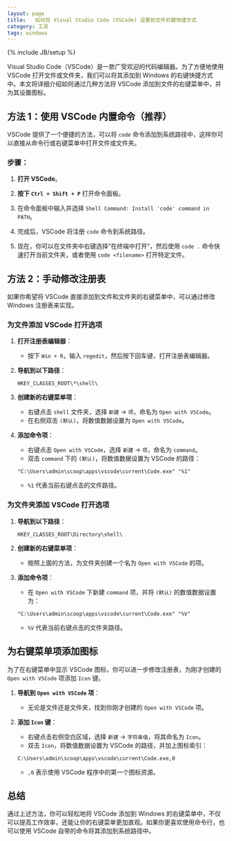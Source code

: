 ```yaml
---
layout: page
title:   如何将 Visual Studio Code (VSCode) 设置到文件右键快捷方式
category: 工具
tags: windows
---
```

{% include JB/setup %} 

Visual Studio Code（VSCode）是一款广受欢迎的代码编辑器。为了方便地使用 VSCode 打开文件或文件夹，我们可以将其添加到 Windows 的右键快捷方式中。本文将详细介绍如何通过几种方法将 VSCode 添加到文件的右键菜单中，并为其设置图标。

## 方法 1：使用 VSCode 内置命令（推荐）

VSCode 提供了一个便捷的方法，可以将 `code` 命令添加到系统路径中，这样你可以直接从命令行或右键菜单中打开文件或文件夹。

### 步骤：

1. **打开 VSCode**。

2. **按下 `Ctrl + Shift + P`** 打开命令面板。

3. 在命令面板中输入并选择 `Shell Command: Install 'code' command in PATH`。

4. 完成后，VSCode 将注册 `code` 命令到系统路径。

5. 现在，你可以在文件夹中右键选择“在终端中打开”，然后使用 `code .` 命令快速打开当前文件夹，或者使用 `code <filename>` 打开特定文件。

## 方法 2：手动修改注册表

如果你希望将 VSCode 直接添加到文件和文件夹的右键菜单中，可以通过修改 Windows 注册表来实现。

### 为文件添加 VSCode 打开选项

1. **打开注册表编辑器**：
   - 按下 `Win + R`，输入 `regedit`，然后按下回车键，打开注册表编辑器。

2. **导航到以下路径**：
   ```plaintext
   HKEY_CLASSES_ROOT\*\shell\
   ```

3. **创建新的右键菜单项**：
   - 右键点击 `shell` 文件夹，选择 `新建` -> `项`，命名为 `Open with VSCode`。
   - 在右侧双击 `(默认)`，将数值数据设置为 `Open with VSCode`。

4. **添加命令项**：
   - 右键点击 `Open with VSCode`，选择 `新建` -> `项`，命名为 `command`。
   - 双击 `command` 下的 `(默认)`，将数值数据设置为 VSCode 的路径：
   ```plaintext
   "C:\Users\admin\scoop\apps\vscode\current\Code.exe" "%1"
   ```
   - `%1` 代表当前右键点击的文件路径。

### 为文件夹添加 VSCode 打开选项

1. **导航到以下路径**：
   ```plaintext
   HKEY_CLASSES_ROOT\Directory\shell\
   ```

2. **创建新的右键菜单项**：
   - 按照上面的方法，为文件夹创建一个名为 `Open with VSCode` 的项。

3. **添加命令项**：
   - 在 `Open with VSCode` 下新建 `command` 项，并将 `(默认)` 的数值数据设置为：
   ```plaintext
   "C:\Users\admin\scoop\apps\vscode\current\Code.exe" "%V"
   ```
   - `%V` 代表当前右键点击的文件夹路径。

## 为右键菜单项添加图标

为了在右键菜单中显示 VSCode 图标，你可以进一步修改注册表，为刚才创建的 `Open with VSCode` 项添加 `Icon` 键。

1. **导航到 `Open with VSCode` 项**：
   - 无论是文件还是文件夹，找到你刚才创建的 `Open with VSCode` 项。

2. **添加 `Icon` 键**：
   - 右键点击右侧空白区域，选择 `新建` -> `字符串值`，将其命名为 `Icon`。
   - 双击 `Icon`，将数值数据设置为 VSCode 的路径，并加上图标索引：
   ```plaintext
   C:\Users\admin\scoop\apps\vscode\current\Code.exe,0
   ```
   - `,0` 表示使用 VSCode 程序中的第一个图标资源。

## 总结

通过上述方法，你可以轻松地将 VSCode 添加到 Windows 的右键菜单中，不仅可以提高工作效率，还能让你的右键菜单更加直观。如果你更喜欢使用命令行，也可以使用 VSCode 自带的命令将其添加到系统路径中。